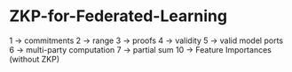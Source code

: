 # ZKP-for-Federated-Learning

1 -> commitments
2 -> range
3 -> proofs
4 -> validity
5 -> valid model ports
6 -> multi-party computation
7 -> partial sum
10 -> Feature Importances (without ZKP)

